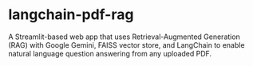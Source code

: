 # langchain-pdf-rag
A Streamlit-based web app that uses Retrieval-Augmented Generation (RAG) with Google Gemini, FAISS vector store, and LangChain to enable natural language question answering from any uploaded PDF.
